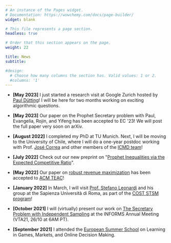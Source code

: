 ```yaml
---
# An instance of the Pages widget.
# Documentation: https://wowchemy.com/docs/page-builder/
widget: blank

# This file represents a page section.
headless: true

# Order that this section appears on the page.
weight: 22

title: News
subtitle:

#design:
  # Choose how many columns the section has. Valid values: 1 or 2.
  #columns: '1'
---
```


* **[May 2023]** I just started a research visit at Google Zurich hosted by [Paul Dütting](https://paulduetting.com/)! I will be here for two months working on exciting algorithmic questions.

* **[May 2023]** Our paper on the Prophet Secretary problem with Paul, Evangelia, Rojin, and Yifeng has been accepted to EC '23! We will post the full paper very soon on arXiv.

* **[August 2022]** I completed my PhD at TU Munich. Next, I will be moving to the University of Chile, where I will do a one-year postdoc working with Prof. [José Correa](https://www.dii.uchile.cl/~jcorrea/) and other members of the [ICMD team](https://sites.google.com/view/anilloicmd/home?authuser=0)!


* **[July 2022]** Check out our new preprint on "[Prophet Inequalities via the Expected Competitive Ratio](https://arxiv.org/abs/2207.03361)".


* **[May 2022]** Our paper on [robust revenue maximization](https://dl.acm.org/doi/10.1145/3546606) has been accepted to [ACM TEAC](https://dl.acm.org/journal/teac)!


* **[January 2022]** In March, I will visit [Prof. Stefano Leonardi](https://sites.google.com/a/uniroma1.it/stefanoleonardi-eng/home) and his group at the Sapienza Università di Roma, as part of the [COST STSM program](https://gametheorynetwork.com/funding-calls/scientific-missions/guidelines/)!

* **[October 2021]** I will (virtually) present our work on [The Secretary Problem with Independent Sampling](https://arxiv.org/abs/2011.07869) at the INFORMS Annual Meeting (VTA21, 26/10 at 6AM PT).

* **[September 2021]** I attended the [European Summer School](https://sites.google.com/a/diag.uniroma1.it/algadimar/european-summer-school-september-6-10-2021) on Learning in Games, Markets, and Online Decision Making.
